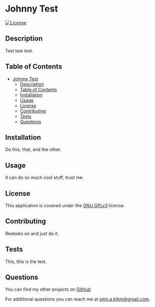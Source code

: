 # Johnny Test

  [![License](https://img.shields.io/badge/License-GNU_GPLv3-blue.svg)](https://choosealicense.com/licenses/gpl-3.0/)
  
  ## Description
  
  Test test test.
  
  ## Table of Contents
  
  - [Johnny Test](#johnny-test)
    - [Description](#description)
    - [Table of Contents](#table-of-contents)
    - [Installation](#installation)
    - [Usage](#usage)
    - [License](#license)
    - [Contributing](#contributing)
    - [Tests](#tests)
    - [Questions](#questions)
  
  ## Installation
  
  Do this, that, and the other.
  
  ## Usage
  
  It can do so much cool stuff, trust me.
  
  ## License
  
  This application is covered under the [GNU GPLv3](https://choosealicense.com/licenses/gpl-3.0/) license.
  
  ## Contributing
  
  Reeboks on and just do it.
  
  ## Tests
  
  This, this is the test.
  
  ## Questions
  
  You can find my other projects on [GitHub](https://github.com/JohnKihm)
  
  For additional questions you can reach me at [john.a.kihm@gmail.com](mailto:john.a.kihm@gmail.com).
  